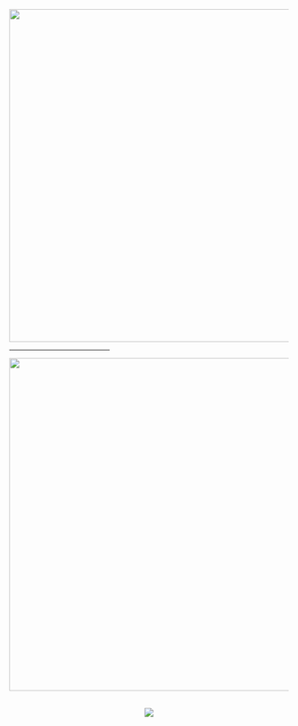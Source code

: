 <a href="https://github.com/DenverCoder1/readme-typing-svg">
  <img src="https://readme-typing-svg.herokuapp.com?font=Time+New+Roman&color=cyan&size=25&width=600&height=100&lines=Rimbow002" style="width: 600px;">
</a>
<hr width="36%" > 
<img src="https://user-images.githubusercontent.com/73097560/115834477-dbab4500-a447-11eb-908a-139a6edaec5c.gif" style="width: 600px;"><br><br>

</hr>



<p align="center">
  <a href="https://skillicons.dev">
    <img src="https://skillicons.dev/icons?i=git,figma,vscode,cs,cpp,css,dotnet,firebase,azure,git,github,gherkin,html,idea,java,js,mysql,netlify,postman,py,spring,tailwind,visualstudio&perline=14" />
  </a>
</p>

<!--
**Rimbow002/Rimbow002** is a ✨ _special_ ✨ repository because its `README.md` (this file) appears on your GitHub profile.

Here are some ideas to get you started:

- 🔭 I’m currently working on ...
- 🌱 I’m currently learning ...
- 👯 I’m looking to collaborate on ...
- 🤔 I’m looking for help with ...
- 💬 Ask me about ...
- 📫 How to reach me: ...
- 😄 Pronouns: ...
- ⚡ Fun fact: ...
-->
